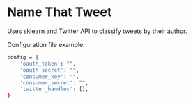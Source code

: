 # Name That Tweet

Uses sklearn and Twitter API to classify tweets by their author.

Configuration file example:
```sh
config = {
    'oauth_token': "",
    'oauth_secret': "",
    'consumer_key': "",
    'consumer_secret': "",
    'twitter_handles': [],
}
```
